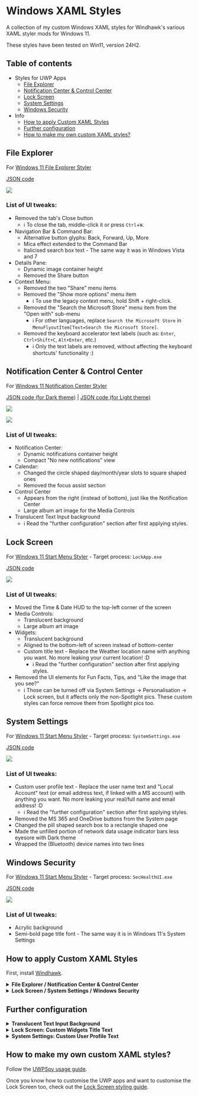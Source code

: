 # Windows XAML Styles
A collection of my custom Windows XAML styles for Windhawk's various XAML styler mods for Windows 11.

These styles have been tested on Win11, version 24H2.


## Table of contents
* Styles for UWP Apps
  * [File Explorer](#file-explorer)
  * [Notification Center & Control Center](#notification-center--control-center)
  * [Lock Screen](#lock-screen)
  * [System Settings](#system-settings)
  * [Windows Security](#windows-security)
* Info
  * [How to apply Custom XAML Styles](#how-to-apply-custom-xaml-styles)
  * [Further configuration](#further-configuration)
  * [How to make my own custom XAML styles?](#how-to-make-my-own-custom-xaml-styles)


## File Explorer

For [Windows 11 File Explorer Styler](https://windhawk.net/mods/windows-11-file-explorer-styler)

[JSON code](https://github.com/AromaKitsune/Windows-XAML-Styles/blob/main/styles/FileExplorer.json)

![](https://github.com/AromaKitsune/Windows-XAML-Styles/blob/main/screenshots/FileExplorer.png)

### List of UI tweaks:
* Removed the tab's Close button
  * ℹ️ To close the tab, middle-click it or press `Ctrl`+`W`.
* Navigation Bar & Command Bar:
  * Alternative button glyphs: Back, Forward, Up, More
  * Mica effect extended to the Command Bar
  * Italicised search box text - The same way it was in Windows Vista and 7
* Details Pane:
  * Dynamic image container height
  * Removed the Share button
* Context Menu:
  * Removed the two "Share" menu items
  * Removed the "Show more options" menu item
    * ℹ️ To use the legacy context menu, hold Shift + right-click.
  * Removed the "Search the Microsoft Store" menu item from the "Open with" sub-menu
    * ℹ️ For other languages, replace `Search the Microsoft Store` in `MenuFlyoutItem[Text=Search the Microsoft Store]`.
  * Removed the keyboard accelerator text labels (such as: `Enter`, `Ctrl+Shift+C`, `Alt+Enter`, etc.)
    * ℹ️ Only the text labels are removed, without affecting the keyboard shortcuts' functionality :)


## Notification Center & Control Center

For [Windows 11 Notification Center Styler](https://windhawk.net/mods/windows-11-notification-center-styler)

[JSON code (for Dark theme)](https://github.com/AromaKitsune/Windows-XAML-Styles/blob/main/styles/NotificationCenter-Dark.json)
| [JSON code (for Light theme)](https://github.com/AromaKitsune/Windows-XAML-Styles/blob/main/styles/NotificationCenter-Light.json)

![](https://github.com/AromaKitsune/Windows-XAML-Styles/blob/main/screenshots/MediaControls.png)

![](https://github.com/AromaKitsune/Windows-XAML-Styles/blob/main/screenshots/NotificationCenter.png)

### List of UI tweaks:
* Notification Center:
  * Dynamic notifications container height
  * Compact "No new notifications" view
* Calendar:
  * Changed the circle shaped day/month/year slots to square shaped ones
  * Removed the focus assist section
* Control Center
  * Appears from the right (instead of bottom), just like the Notification Center
  * Large album art image for the Media Controls
* Translucent Text Input background
  * ℹ️ Read the "further configuration" section after first applying styles.


## Lock Screen

For [Windows 11 Start Menu Styler](https://windhawk.net/mods/windows-11-start-menu-styler) - Target process: `LockApp.exe`

[JSON code](https://github.com/AromaKitsune/Windows-XAML-Styles/blob/main/styles/LockScreen.json)

![](https://github.com/AromaKitsune/Windows-XAML-Styles/blob/main/screenshots/LockScreen.png)

### List of UI tweaks:
* Moved the Time & Date HUD to the top-left corner of the screen
* Media Controls:
  * Translucent background
  * Large album art image
* Widgets:
  * Translucent background
  * Aligned to the bottom-left of screen instead of bottom-center
  * Custom title text - Replace the Weather location name with anything you want.
  No more leaking your current location! :D
    * ℹ️ Read the "further configuration" section after first applying styles.
* Removed the UI elements for Fun Facts, Tips, and "Like the image that you see?"
  * ℹ️ Those can be turned off via System Settings → Personalisation → Lock screen, but it affects only the non-Spotlight pics.
    These custom styles can force remove them from Spotlight pics too.


## System Settings

For [Windows 11 Start Menu Styler](https://windhawk.net/mods/windows-11-start-menu-styler) - Target process: `SystemSettings.exe`

[JSON code](https://github.com/AromaKitsune/Windows-XAML-Styles/blob/main/styles/SystemSettings.json)

![](https://github.com/AromaKitsune/Windows-XAML-Styles/blob/main/screenshots/SystemSettings.png)

### List of UI tweaks:
* Custom user profile text - Replace the user name text and "Local Account" text (or email address text, if linked with a MS account) with anything you want.
  No more leaking your real/full name and email address! :D
  * ℹ️ Read the "further configuration" section after first applying styles.
* Removed the MS 365 and OneDrive buttons from the System page
* Changed the pill shaped search box to a rectangle shaped one
* Made the unfilled portion of network data usage indicator bars less eyesore with Dark theme
* Wrapped the (Bluetooth) device names into two lines


## Windows Security

For [Windows 11 Start Menu Styler](https://windhawk.net/mods/windows-11-start-menu-styler) - Target process: `SecHealthUI.exe`

[JSON code](https://github.com/AromaKitsune/Windows-XAML-Styles/blob/main/styles/WindowsSecurity.json)

![](https://github.com/AromaKitsune/Windows-XAML-Styles/blob/main/screenshots/WindowsSecurity.png)

### List of UI tweaks:
* Acrylic background
* Semi-bold page title font - The same way it is in Windows 11's System Settings


## How to apply Custom XAML Styles

First, install [Windhawk](https://windhawk.net/).

<details>
  <summary>
    <b>File Explorer / Notification Center & Control Center</b>
  </summary>
  <ol>
    <li>
      Launch the Windhawk app.
    </li>
    <li>
      Click the "Explore" button.
    </li>
    <li>
      Find and install the "Windows 11 [process] Styler" mod.
    </li>
    <li>
      Go to the mod's "Advanced" tab.
    </li>
    <li>
      Clear everything in the "Mod settings" text box.
    </li>
    <li>
      Copy the JSON code from this GitHub repo.
    </li>
    <li>
      Paste the JSON code into the "Mod settings" text box.
    </li>
    <li>
      Click "Save", and the changes take effect instantly.
    </li>
  </ol>
</details>

<details>
  <summary>
    <b>Lock Screen / System Settings / Windows Security</b>
  </summary>
  <ol>
    <li>
      <a href="https://github.com/AromaKitsune/Windows-XAML-Styles/blob/main/guides/Forking-Styler-Mod-for-Other-UWP-Apps.md">
      Fork a Styler mod</a>, changing a target process to:
      <ul>
        <li>
          <code>LockApp.exe</code> for Lock Screen
        </li>
        <li>
          <code>SystemSettings.exe</code> for System Settings
        </li>
        <li>
          <code>SecHealthUI.exe</code> for Windows Security
        </li>
      </ul>
    </li>
    <li>
      Find the forked Styler mod in the "Installed Mods" section.
    </li>
    <li>
      Go to the mod's "Advanced" tab.
    </li>
    <li>
      Clear everything in the "Mod settings" text box.
    </li>
    <li>
      Copy the JSON code from this GitHub repo.
    </li>
    <li>
      Paste the JSON code into the "Mod settings" text box.
    </li>
    <li>
      Click "Save", and the changes take effect instantly. If the System Settings or Windows Security app is open, close and relaunch it.
    </li>
  </ol>
</details>


## Further configuration

<details>
  <summary>
    <b>Translucent Text Input Background</b>
  </summary>
  <ol>
    <li>
      Launch the Windhawk app.
    </li>
    <li>
      Find the "Windows 11 Notification Center Styler" mod.
    </li>
    <li>
      Go to the mod's "Advanced" tab.
    </li>
    <li>
      Add <code>TextInputHost.exe</code> to the custom process inclusion list.
    </li>
    <li>
      Click "Save".
    </li>
    <li>
      Go to System Settings → Personalisation → Text input, and use Dark theme.
    </li>
    <li>
      Restart <code>TextInputHost.exe</code> with Task Manager for changes to take effect.
    </li>
  </ol>
</details>

<details>
  <summary>
    <b>Lock Screen: Custom Widgets Title Text</b>
  </summary>
  <ol>
    <li>
      Launch the Windhawk app.
    </li>
    <li>
      Find the forked Styler mod in the "Installed Mods" section.
    </li>
    <li>
      Go to the mod's "Settings" tab.
    </li>
    <li>
      Add <code>StackPanel#WidgetGroupPanel > ContentPresenter[1] > LockCanvas.LockCanvasWidgetFrame > Grid > Grid#WidgetFrameGrid > Grid > ContentControl#WidgetHeaderContent > ContentPresenter > Widgets.UWP.WidgetView.WidgetHeader > Grid > StackPanel#DefaultTitleStackPanel > TextBlock</code>
      to the Target text box.
      <ul>
        <li>
          The number [1] in <code>ContentPresenter[1]</code> corresponds to Widgets' 1st slot. To change the Weather widget's title (location name) in the 2nd/3rd/4th slot, change [1] to [2], [3], or [4].
        </li>
      </ul>
    </li>
    <li>
      Add <code>Text=</code> to the Styles text box, and type anything after it - example: <code>Text=Windhawk Streets</code>.
    </li>
    <li>
      Click "Save settings", and the changes take effect instantly.
    </li>
  </ol>
</details>

<details>
  <summary>
    <b>System Settings: Custom User Profile Text</b>
  </summary>
  <ol>
    <li>
      Launch the Windhawk app.
    </li>
    <li>
      Find the forked Styler mod in the "Installed Mods" section.
    </li>
    <li>
      Go to the mod's "Settings" tab.
    </li>
    <li>
      Uncomment (remove <code>// </code> from) the first two targets: <code>TextBlock#UserName</code> and <code>TextBlock#UserAccount</code>.
    </li>
    <li>
      Edit the text in <code>Text=</code>.
    </li>
    <li>
      Click "Save settings", and the changes take effect the next time you launch the Settings app.
    </li>
  </ol>
</details>


## How to make my own custom XAML styles?

Follow the [UWPSpy usage guide](https://github.com/bbmaster123/FWFU/blob/main/uwpspy.md).

Once you know how to customise the UWP apps and want to customise the Lock Screen too, check out the
[Lock Screen styling guide](https://github.com/AromaKitsune/Windows-XAML-Styles/blob/main/guides/Lock-Screen-Styling-Guide.md).
